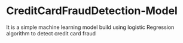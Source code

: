 # CreditCardFraudDetection-Model
It is a simple machine learning model build using logistic Regression algorithm to detect credit card fraud
